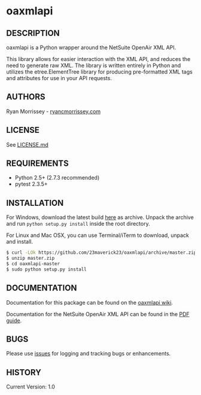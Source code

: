 # oaxmlapi

## DESCRIPTION
oaxmlapi is a Python wrapper around the NetSuite OpenAir XML API.

This library allows for easier interaction with the XML API, and reduces the need to generate raw XML. The library is written entirely in Python and utilizes the etree.ElementTree library for producing pre-formatted XML tags and attributes for use in your API requests.

## AUTHORS
Ryan Morrissey - [ryancmorrissey.com](http://ryancmorrissey.com)

## LICENSE
See [LICENSE.md](LICENSE.md)

## REQUIREMENTS
- Python 2.5+ (2.7.3 recommended)
- pytest 2.3.5+

## INSTALLATION
For Windows, download the latest build [here](https://github.com/23maverick23/oaxmlapi/archive/master.zip) as archive. Unpack the archive and run `python setup.py install` inside the root directory.

For Linux and Mac OSX, you can use Terminal/iTerm to download, unpack and install.
```bash
$ curl -LOk https://github.com/23maverick23/oaxmlapi/archive/master.zip
$ unzip master.zip
$ cd oaxmlapi-master
$ sudo python setup.py install
```

## DOCUMENTATION
Documentation for this package can be found on the [oaxmlapi wiki](https://github.com/23maverick23/oaxmlapi/wiki).

Documentation for the NetSuite OpenAir XML API can be found in the [PDF guide](http://www.openair.com/download/OpenAirXMLAPIGuide.pdf).

## BUGS
Please use [issues](https://github.com/23maverick23/oaxmlapi/issues) for logging and tracking bugs or enhancements.

## HISTORY
Current Version: 1.0
